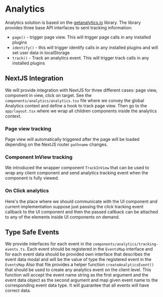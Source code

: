 # Analytics

Analytics solution is based on the [getanalytics.io](https://getanalytics.io/) library.
The library provides three base API interfaces to sent tracking information:
- `page()` - trigger page view. This will trigger page calls in any installed plugins
- `identify()` - this will trigger identify calls in any installed plugins and will set user data in localStorage
- `track()` - Track an analytics event. This will trigger track calls in any installed plugins

## NextJS Integration

We will provide integration with NextJS for three different cases: page view,
component in view, click on target. See the `components/analytics/analytics.tsx`
file where we convey the global Analytics context and define a hook to track
page view. Then go to the `app/layout.tsx` where we wrap all children components
inside the analytics context.

### Page view tracking

Page view will automatically triggered after the page will be loaded depending
on the NextJS router `pathname` changes.

### Component InView tracking

We introduced the wrapper component `TrackInView` that can be used to wrap any
client component and send analytics tracking event when the component is fully viewed.

### On Click analytics

Here's the place where we should communicate with the UI component and current
implementation suppose just passing the click tracking event callback to the UI
component and then the passed callback can be attached to any of the elements
inside UI components on demand.

## Type Safe Events

We provide interfaces for each event in the `components/analytics/tracking-events.ts`.
Each event should be registered in the `EventsMap` interface and for each event
data should be provided own interface that describes the event data modal and
will be the value of type the registered event in the `EventsMap`
Also that file provides a helper function `createAnalyticsEvent()` that should be
used to create any analytics event on the client level. This function will accept
the event name string as the first argument and the event data object as the
second argument and map given event name to the corresponding event data type.
It will guarantee that all events will have correct data.
